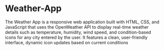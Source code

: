 # Weather-App
The Weather App is a responsive web application built with HTML, CSS, and JavaScript that uses the OpenWeather API to display real-time weather details such as temperature, humidity, wind speed, and condition-based icons for any city entered by the user. It features a clean, user-friendly interface, dynamic icon updates based on current conditions
